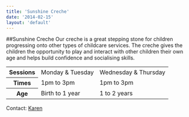 ```yaml
---
title: 'Sunshine Creche'
date: '2014-02-15'
layout: 'default'
---
```

##Sunshine Creche
Our creche is a great stepping stone for children progressing onto other types of childcare services.  The creche gives the children the opportunity to play and interact with other children their own age and helps build confidence and socialising skills.  

<table id="creche-sessions">
	<tr>
		<th>Sessions</th>
		<td>Monday &amp; Tuesday</td>
		<td>Wednesday &amp; Thursday</td>
	</tr>
	<tr>
		<th>Times</th>
		<td>1pm to 3pm</td>
		<td>1pm to 3pm</td>
	</tr>
	<tr>
		<th>Age</th>
		<td>Birth to 1 year</td>
		<td>1 to 2 years</td>
	</tr>
</table>

Contact: [Karen]({{urls.base_url}}contact#karen)
